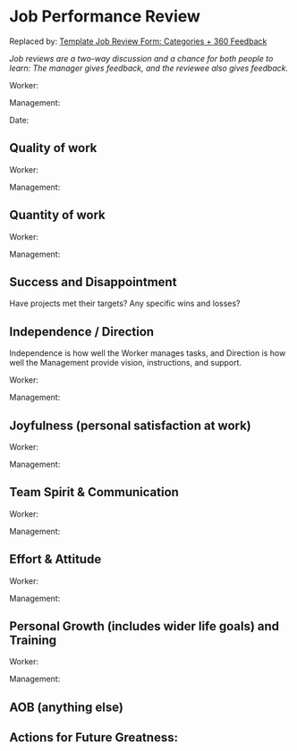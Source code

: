 # Job Performance Review

Replaced by: [Template Job Review Form: Categories + 360 Feedback](https://docs.google.com/document/d/1RhfGCBckbEHX4ERrAmq1g24gbJfKtStJ-ezN6fztEKs)

_Job reviews are a two-way discussion and a chance for both people to learn: The manager gives feedback, and the reviewee also gives feedback._

Worker:

Management:

Date:

## Quality of work

Worker:

Management:

## Quantity of work

Worker:

Management:

## Success and Disappointment

Have projects met their targets? Any specific wins and losses?

## Independence / Direction

Independence is how well the Worker manages tasks, and Direction is how well the Management provide vision, instructions, and support.

Worker:

Management:

## Joyfulness (personal satisfaction at work)

Worker:

Management:

## Team Spirit & Communication

Worker:

Management:

## Effort & Attitude

Worker:

Management:

## Personal Growth (includes wider life goals) and Training

Worker:

Management:

## AOB (anything else)

## Actions for Future Greatness:
